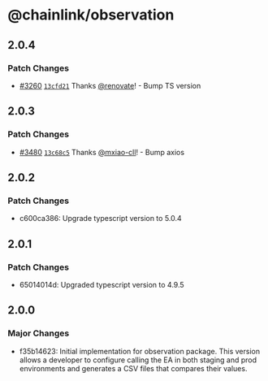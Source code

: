 # @chainlink/observation

## 2.0.4

### Patch Changes

- [#3260](https://github.com/smartcontractkit/external-adapters-js/pull/3260) [`13cfd21`](https://github.com/smartcontractkit/external-adapters-js/commit/13cfd215dcbd14c31f173bd874da36d636434627) Thanks [@renovate](https://github.com/apps/renovate)! - Bump TS version

## 2.0.3

### Patch Changes

- [#3480](https://github.com/smartcontractkit/external-adapters-js/pull/3480) [`13c68c5`](https://github.com/smartcontractkit/external-adapters-js/commit/13c68c550cd0131940c41eb28d2f257d68d6312c) Thanks [@mxiao-cll](https://github.com/mxiao-cll)! - Bump axios

## 2.0.2

### Patch Changes

- c600ca386: Upgrade typescript version to 5.0.4

## 2.0.1

### Patch Changes

- 65014014d: Upgraded typescript version to 4.9.5

## 2.0.0

### Major Changes

- f35b14623: Initial implementation for observation package. This version allows a developer to configure calling the EA in both staging and prod environments and generates a CSV files that compares their values.
